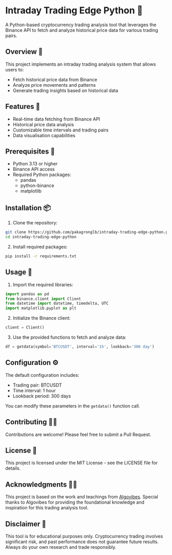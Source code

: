  # Intraday Trading Edge Python 🐍

A Python-based cryptocurrency trading analysis tool that leverages the Binance API to fetch and analyze historical price data for various trading pairs.

## Overview 🚀

This project implements an intraday trading analysis system that allows users to:
- Fetch historical price data from Binance
- Analyze price movements and patterns
- Generate trading insights based on historical data

## Features 🫡

- Real-time data fetching from Binance API
- Historical price data analysis
- Customizable time intervals and trading pairs
- Data visualisation capabilities

## Prerequisites 🔑

- Python 3.13 or higher
- Binance API access
- Required Python packages:
  - pandas
  - python-binance
  - matplotlib

## Installation 📦

1. Clone the repository:
```bash
git clone https://github.com/pakagronglb/intraday-trading-edge-python.git
cd intraday-trading-edge-python
```

2. Install required packages:
```bash
pip install -r requirements.txt
```

## Usage 🚀

1. Import the required libraries:
```python
import pandas as pd
from binance.client import Client
from datetime import datetime, timedelta, UTC
import matplotlib.pyplot as plt
```

2. Initialize the Binance client:
```python
client = Client()
```

3. Use the provided functions to fetch and analyze data:
```python
df = getdata(symbol='BTCUSDT', interval='1h', lookback='300 day')
```

## Configuration ⚙️

The default configuration includes:
- Trading pair: BTCUSDT
- Time interval: 1 hour
- Lookback period: 300 days

You can modify these parameters in the `getdata()` function call.

## Contributing 🙏🏻

Contributions are welcome! Please feel free to submit a Pull Request.

## License 📝

This project is licensed under the MIT License - see the LICENSE file for details.

## Acknowledgments 🙏🏻

This project is based on the work and teachings from [Algovibes](https://www.youtube.com/watch?v=jFa6u-7E10U). Special thanks to Algovibes for providing the foundational knowledge and inspiration for this trading analysis tool.

## Disclaimer 📍

This tool is for educational purposes only. Cryptocurrency trading involves significant risk, and past performance does not guarantee future results. Always do your own research and trade responsibly.
